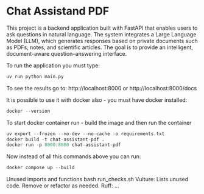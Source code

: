 # Chat Assistand PDF

This project is a backend application built with FastAPI that enables users to ask questions in natural language. The system integrates a Large Language Model (LLM), which generates responses based on private documents such as PDFs, notes, and scientific articles. The goal is to provide an intelligent, document-aware question–answering interface.

To run the application you must type:
```python
uv run python main.py
```
To see the results go to:
http://localhost:8000 or
http://localhost:8000/docs


It is possible to use it with docker also - you must have docker installed:
```python
docker --version
```
To start docker container run - build the image and then run the container
```python
uv export --frozen --no-dev --no-cache -o requirements.txt
docker build -t chat-assistant-pdf .
docker run -p 8000:8000 chat-assistant-pdf
```
Now instead of all this commands above you can run:
```python
docker compose up --build
```

Unused imports and functions
bash run_checks.sh
Vulture: Lists unused code. Remove or refactor as needed.
Ruff: ...

